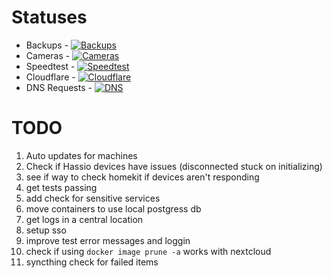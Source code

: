 # Statuses
* Backups - [![Backups](https://github.com/jnstockley/infrastructure/actions/workflows/backups.yaml/badge.svg?branch=main)](https://github.com/jnstockley/infrastructure/actions/workflows/backups.yaml)
* Cameras - [![Cameras](https://github.com/jnstockley/infrastructure/actions/workflows/cameras.yaml/badge.svg)](https://github.com/jnstockley/infrastructure/actions/workflows/cameras.yaml)
* Speedtest - [![Speedtest](https://github.com/jnstockley/infrastructure/actions/workflows/speedtest.yaml/badge.svg)](https://github.com/jnstockley/infrastructure/actions/workflows/speedtest.yaml)
* Cloudflare - [![Cloudflare](https://github.com/jnstockley/infrastructure/actions/workflows/cloudflare.yaml/badge.svg)](https://github.com/jnstockley/infrastructure/actions/workflows/cloudflare.yaml)
* DNS Requests - [![DNS](https://github.com/jnstockley/infrastructure/actions/workflows/dns.yaml/badge.svg)](https://github.com/jnstockley/infrastructure/actions/workflows/dns.yaml)

# TODO
1. Auto updates for machines
2. Check if Hassio devices have issues (disconnected stuck on initializing)
3. see if way to check homekit if devices aren't responding 
4. get tests passing
5. add check for sensitive services
6. move containers to use local postgress db
7. get logs in a central location
8. setup sso
9. improve test error messages and loggin
10. check if using `docker image prune -a` works with nextcloud
11. syncthing check for failed items